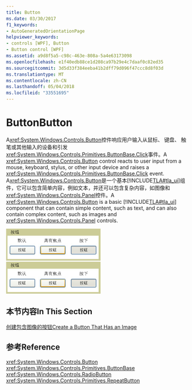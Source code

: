 ```yaml
---
title: Button
ms.date: 03/30/2017
f1_keywords:
- AutoGeneratedOrientationPage
helpviewer_keywords:
- controls [WPF], Button
- Button control [WPF]
ms.assetid: a9d8f5a5-c98c-463e-808a-5a4e63173098
ms.openlocfilehash: e1f40edb88ce1d208ca97b29e4c7daaf0c82ed35
ms.sourcegitcommit: 3d5d33f384eeba41b2dff79d096f47ccc8d8f03d
ms.translationtype: MT
ms.contentlocale: zh-CN
ms.lasthandoff: 05/04/2018
ms.locfileid: "33551695"
---
```

# <a name="button"></a><span data-ttu-id="fe2d9-102">Button</span><span class="sxs-lookup"><span data-stu-id="fe2d9-102">Button</span></span>
<span data-ttu-id="fe2d9-103">A<xref:System.Windows.Controls.Button>控件响应用户输入从鼠标、 键盘、 触笔或其他输入的设备和引发<xref:System.Windows.Controls.Primitives.ButtonBase.Click>事件。</span><span class="sxs-lookup"><span data-stu-id="fe2d9-103">A <xref:System.Windows.Controls.Button> control reacts to user input from a mouse, keyboard, stylus, or other input device and raises a <xref:System.Windows.Controls.Primitives.ButtonBase.Click> event.</span></span> <span data-ttu-id="fe2d9-104">A<xref:System.Windows.Controls.Button>是一个基本[!INCLUDE[TLA#tla_ui](../../../../includes/tlasharptla-ui-md.md)]组件，它可以包含简单内容，例如文本，并还可以包含复杂内容，如图像和<xref:System.Windows.Controls.Panel>控件。</span><span class="sxs-lookup"><span data-stu-id="fe2d9-104">A <xref:System.Windows.Controls.Button> is a basic [!INCLUDE[TLA#tla_ui](../../../../includes/tlasharptla-ui-md.md)] component that can contain simple content, such as text, and can also contain complex content, such as images and <xref:System.Windows.Controls.Panel> controls.</span></span>  
  
 <span data-ttu-id="fe2d9-105">![按钮状态](../../../../docs/framework/wpf/controls/media/ss-ctl-buttons.bmp "SS_CTL_buttons")</span><span class="sxs-lookup"><span data-stu-id="fe2d9-105">![Button states](../../../../docs/framework/wpf/controls/media/ss-ctl-buttons.bmp "SS_CTL_buttons")</span></span>  
  
## <a name="in-this-section"></a><span data-ttu-id="fe2d9-106">本节内容</span><span class="sxs-lookup"><span data-stu-id="fe2d9-106">In This Section</span></span>  
 [<span data-ttu-id="fe2d9-107">创建包含图像的按钮</span><span class="sxs-lookup"><span data-stu-id="fe2d9-107">Create a Button That Has an Image</span></span>](../../../../docs/framework/wpf/controls/how-to-create-a-button-that-has-an-image.md)  
  
## <a name="reference"></a><span data-ttu-id="fe2d9-108">参考</span><span class="sxs-lookup"><span data-stu-id="fe2d9-108">Reference</span></span>  
 <xref:System.Windows.Controls.Button>  
 <xref:System.Windows.Controls.Primitives.ButtonBase>  
 <xref:System.Windows.Controls.RadioButton>  
 <xref:System.Windows.Controls.Primitives.RepeatButton>
